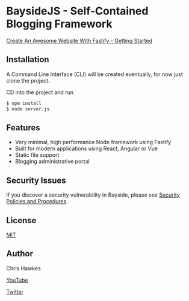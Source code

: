 # BaysideJS - Self-Contained Blogging Framework

[Create An Awesome Website With Fastify - Getting Started](https://www.youtube.com/watch?v=_X-pjh4Vd10)

## Installation

A Command Line Interface (CLI) will be created eventually, for now just clone the project. 

CD into the project and run

```bash
$ npm install
$ node server.js
```

## Features

  * Very minimal, high performance Node framework using Fastify
  * Built for modern applications using React, Angular or Vue
  * Static file support
  * Blogging administrative portal
  
## Security Issues

  If you discover a security vulnerability in Bayside, please see [Security Policies and Procedures](Security.md).

## License

  [MIT](LICENSE)

## Author

Chris Hawkes

[YouTube](https://www.youtube.com/channel/UCfV36TX5AejfAGIbtwTc7Zw)

[Twitter](https://twitter.com/RealChrisHawkes)

